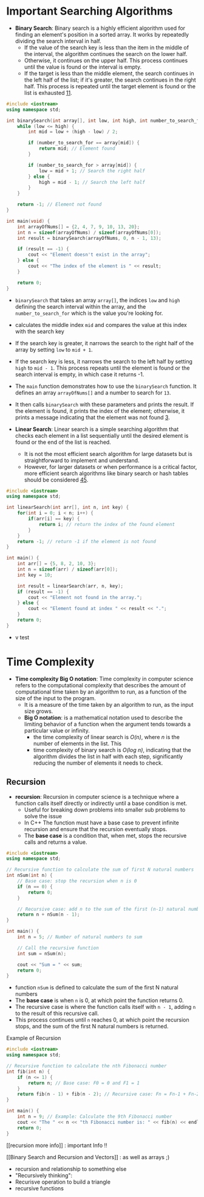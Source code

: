 # Important Searching Algorithms

- **Binary Search**: Binary search is a highly efficient algorithm used for finding an element's position in a sorted array. It works by repeatedly dividing the search interval in half. 
	- If the value of the search key is less than the item in the middle of the interval, the algorithm continues the search on the lower half. 
	- Otherwise, it continues on the upper half. This process continues until the value is found or the interval is empty.
	- If the target is less than the middle element, the search continues in the left half of the list; if it's greater, the search continues in the right half. This process is repeated until the target element is found or the list is exhausted [1](https://www.studysmarter.co.uk/explanations/computer-science/algorithms-in-computer-science/binary-search/)[1](https://www.studysmarter.co.uk/explanations/computer-science/algorithms-in-computer-science/binary-search/).

```C++
#include <iostream>
using namespace std;

int binarySearch(int array[], int low, int high, int number_to_search_for) {
    while (low <= high) {
        int mid = low + (high - low) / 2;

        if (number_to_search_for == array[mid]) {
            return mid; // Element found
        }

        if (number_to_search_for > array[mid]) {
            low = mid + 1; // Search the right half
        } else {
            high = mid - 1; // Search the left half
        }
    }

    return -1; // Element not found
}

int main(void) {
    int arrayOfNums[] = {2, 4, 7, 9, 10, 13, 20};
    int n = sizeof(arrayOfNums) / sizeof(arrayOfNums[0]);
    int result = binarySearch(arrayOfNums, 0, n - 1, 13);

    if (result == -1) {
        cout << "Element doesn't exist in the array";
    } else {
        cout << "The index of the element is " << result;
    }

    return 0;
}

```

- `binarySearch` that takes an array `array[]`, the indices `low` and `high` defining the search interval within the array, and the `number_to_search_for` which is the value you're looking for.
- calculates the middle index `mid` and compares the value at this index with the search key
- If the search key is greater, it narrows the search to the right half of the array by setting `low` to `mid + 1`. 
- If the search key is less, it narrows the search to the left half by setting `high` to `mid - 1`. This process repeats until the element is found or the search interval is empty, in which case it returns -1.
- The `main` function demonstrates how to use the `binarySearch` function. It defines an array `arrayOfNums[]` and a number to search for `13`.
- It then calls `binarySearch` with these parameters and prints the result. If the element is found, it prints the index of the element; otherwise, it prints a message indicating that the element was not found [3](https://www.freecodecamp.org/news/binary-search-in-c-algorithm-example/).




- **Linear Search**: Linear search is a simple searching algorithm that checks each element in a list sequentially until the desired element is found or the end of the list is reached.
	- It is not the most efficient search algorithm for large datasets but is straightforward to implement and understand.
	- However, for larger datasets or when performance is a critical factor, more efficient search algorithms like binary search or hash tables should be considered [4](https://www.codingdrills.com/tutorial/introduction-to-searching-algorithms/linear-search-cpp)[5](https://dotnettutorials.net/lesson/linear-search-in-cpp/).
```C++
#include <iostream>
using namespace std;

int linearSearch(int arr[], int n, int key) {
    for(int i = 0; i < n; i++) {
        if(arr[i] == key) {
            return i; // return the index of the found element
        }
    }
    return -1; // return -1 if the element is not found
}

int main() {
    int arr[] = {5, 8, 2, 10, 3};
    int n = sizeof(arr) / sizeof(arr[0]);
    int key = 10;

    int result = linearSearch(arr, n, key);
    if (result == -1) {
        cout << "Element not found in the array.";
    } else {
        cout << "Element found at index " << result << ".";
    }
    return 0;
}

```
- v test 


# Time Complexity 

- **Time complexity Big O notation**:  Time complexity in computer science refers to the computational complexity that describes the amount of computational time taken by an algorithm to run, as a function of the size of the input to the program.
	- It is a measure of the time taken by an algorithm to run, as the input size grows.
	- **Big O notation**: is a mathematical notation used to describe the limiting behavior of a function when the argument tends towards a particular value or infinity.
		- the time complexity of linear search is *O(n)*, where *n* is the number of elements in the list. This
		- time complexity of binary search is *O(log n)*, indicating that the algorithm divides the list in half with each step, significantly reducing the number of elements it needs to check.


## Recursion 
- **recursion**: Recursion in computer science is a technique where a function calls itself directly or indirectly until a base condition is met.
	-  Useful for breaking down problems into smaller sub problems to solve the issue 
	- In C++ The function must have a base case to prevent infinite recursion and ensure that the recursion eventually stops.
	- The **base case** is a condition that, when met, stops the recursive calls and returns a value.
```C++
#include <iostream>
using namespace std;

// Recursive function to calculate the sum of first N natural numbers
int nSum(int n) {
    // Base case: stop the recursion when n is 0
    if (n == 0) {
        return 0;
    }

    // Recursive case: add n to the sum of the first (n-1) natural numbers
    return n + nSum(n - 1);
}

int main() {
    int n = 5; // Number of natural numbers to sum

    // Call the recursive function
    int sum = nSum(n);

    cout << "Sum = " << sum;
    return 0;
}
```
- function `nSum` is defined to calculate the sum of the first N natural numbers
- The **base case** is when `n` is 0, at which point the function returns 0.
- The recursive case is where the function calls itself with `n - 1`, adding `n` to the result of this recursive call.
- This process continues until `n` reaches 0, at which point the recursion stops, and the sum of the first N natural numbers is returned.

Example of Recursion 
```C++
#include <iostream>
using namespace std;

// Recursive function to calculate the nth Fibonacci number
int fib(int n) {
    if (n <= 1) {
        return n; // Base case: F0 = 0 and F1 = 1
    }
    return fib(n - 1) + fib(n - 2); // Recursive case: Fn = Fn-1 + Fn-2
}

int main() {
    int n = 9; // Example: Calculate the 9th Fibonacci number
    cout << "The " << n << "th Fibonacci number is: " << fib(n) << endl;
    return 0;
}

```

[[recursion  more info]] : important Info !! 

[[Binary Search and Recursion and Vectors]] : as well as arrays ;) 


- recursion and relationship to something else
- "Recursively thinking":
- Recurisve operation to build a triangle 
- recursive functions 